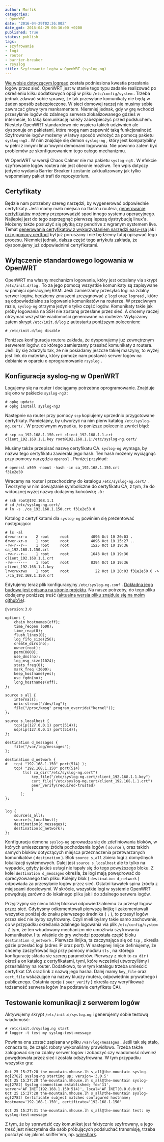 ```yaml
---
author: Morfik
categories:
- OpenWRT
date: "2016-04-29T02:36:00Z"
date_gmt: 2016-04-29 00:36:00 +0200
published: true
status: publish
tags:
- szyfrowanie
- logi
- router
- barrier-breaker
- rsyslog
title: Szyfrowanie logów w OpenWRT (syslog-ng)
---
```


[We wpisie dotyczącym logread](/post/logread-czyli-system-logowania-w-openwrt/)
została podniesiona kwestia przesłania logów przez sieć. OpenWRT jest w stanie tego typu zadanie
realizować po określeniu kilku dodatkowych opcji w pliku `/etc/config/system` . Trzeba jednak zdawać
sobie sprawę, że tak przesyłane komunikaty nie będą w żaden sposób zabezpieczone. W sieci domowej
raczej nie musimy sobie zawracać głowy tym mankamentem. Niemniej jednak, gdy w grę wchodzi
przesyłanie logów do zdalnego serwera zlokalizowanego gdzieś w internecie, to taką komunikację
należy zabezpieczyć przed podsłuchem. Niestety OpenWRT standardowo nie wspiera takich udziwnień ale
dysponuje on pakietami, które mogą nam zapewnić taką funkcjonalność. Szyfrowanie logów możemy w
łatwy sposób wdrożyć za pomocą pakietu `syslog-ng3` . W nim znajduje się demon `syslog-ng` , który
jest kompatybilny w pełni z innymi linux'owymi demonami logowania. Nie powinno zatem być problemów
ze skonfigurowaniem tego całego mechanizmu.

W OpenWRT w wersji Chaos Calmer nie ma pakietu `syslog-ng3` . W efekcie szyfrowanie logów routera
nie jest obecnie możliwe. Ten wpis dotyczy jedynie wydania Barrier Breaker i zostanie zaktualizowany
jak tylko wspomniany pakiet trafi do repozytorium.

<!--more-->
## Certyfikaty

Będzie nam potrzebny szereg narzędzi, by wygenerować odpowiednie certyfikaty. Jeśli mamy mało
miejsca na flash'u routera, [generowanie
certyfikatów](/post/generowanie-certyfikatow/) możemy przeprowadzić spod innego
systemu operacyjnego. Najlepiej jest do tego zaprzęgnąć pierwszą lepszą dystrybucję linux'a. Możemy
także posłużyć się płytką czy pendrive z wgranym systemem live. Temat [generowania certyfikatów z
wykorzystaniem narzędzi
easy-rsa](/post/generowanie-certyfikatow-przy-pomocy-easy-rsa/) jak i [przy pomocy
certtool](/post/zaszyfrowane-logi-w-rsyslog-i-syslog-ng/) był już poruszany i nie
będziemy tutaj opisywać tego procesu. Niemniej jednak, dalsza część tego artykułu zakłada, że
dysponujemy już odpowiednimi certyfikatami.

## Wyłączenie standardowego logowania w OpenWRT

OpenWRT ma własny mechanizm logowania, który jest odpalany via skrypt `/etc/init.d/log` . To za jego
pomocą wszystkie komunikaty są zapisywane w pamięci operacyjnej RAM. Jeśli zamierzamy przesyłać logi
na zdalny serwer logów, będziemy zmuszeni zrezygnować z `logd` oraz `logread` , które są
odpowiedzialne za logowanie komunikatów na routerze. W przeciwnym razie, `syslog-ng` otrzyma jedynie
tylko część logów. Komunikaty takie jak próby logowania na SSH nie zostaną przesłane przez sieć. A
chcemy raczej otrzymać wszystkie wiadomości generowane na routerze. Wyłączamy zatem skrypt
`/etc/init.d/log` z autostartu poniższym poleceniem:

    # /etc/init.d/log disable

Poniższa konfiguracja routera zakłada, że dysponujemy już zewnętrznym serwerem logów, do którego
zamierzamy przesłać komunikaty z routera. Jeśli by się zdarzyło tak, że nie posiadamy jeszcze takiej
maszyny, to wyżej jest link do materiału, który pomoże nam postawić serwer logów na debianie w
oparciu o oprogramowanie `rsyslog` .

## Konfiguracja syslog-ng w OpenWRT

Logujemy się na router i dociągamy potrzebne oprogramowanie. Znajduje się ono w pakiecie
`syslog-ng3` :

    # opkg update
    # opkg install syslog-ng3

Następnie na router przy pomocy `scp` kopiujemy uprzednio przygotowane certyfikaty. Pamiętajmy, by
utworzyć na nim pierw katalog `/etc/syslog-ng.cert/` . W przeciwnym wypadku, to poniższe polecenie
zwróci
    błąd:

    # scp ca_192.168.1.150.crt client_192.168.1.1.crt client_192.168.1.1.key root@192.168.1.1:/etc/syslog-ng.cert/

Musimy także przepisać nazwę certyfikatu CA. `syslog-ng` wymaga, by nazwa tego certyfikatu zawierała
jego hash. Ten hash możemy wyciągnąć przy pomocy narzędzia `openssl` . Poniżej przykład:

    # openssl x509 -noout -hash -in ca_192.168.1.150.crt
    f31e2e50

Wracamy na router i przechodzimy do katalogu `/etc/syslog-ng.cert/` . Tworzymy w nim dowiązanie
symboliczne do certyfikatu CA, z tym, że do widocznej wyżej nazwy dodajemy końcówkę `.0` :

    # ssh root@192.168.1.1
    # cd /etc/syslog-ng.cert/
    # ln -s ./ca_192.168.1.150.crt f31e2e50.0

Katalog z certyfikatami dla `syslog-ng` powinien się prezentować następująco:

    # ls -al
    drwxr-xr-x    2 root     root          4096 Oct 10 20:03 .
    drwxr-xr-x    1 root     root          4096 Oct 10 15:27 ..
    -rw-r--r--    1 root     root          1525 Oct 10 19:36 ca_192.168.1.150.crt
    -rw-r--r--    1 root     root          1643 Oct 10 19:36 client_192.168.1.1.crt
    -rw-------    1 root     root          8394 Oct 10 19:36 client_192.168.1.1.key
    lrwxrwxrwx    1 root     root            22 Oct 10 20:03 f31e2e50.0 -> ./ca_192.168.1.150.crt

Edytujemy teraz plik konfiguracyjny `/etc/syslog-ng.conf` . [Dokładna jego budowa jest opisana na
stronie
projektu](https://www.balabit.com/sites/default/files/documents/syslog-ng-ose-latest-guides/en/syslog-ng-ose-guide-admin/html-single/index.html#chapter-quickstart).
Na nasze potrzeby, do tego pliku dodajemy poniższą treść ([aktualna wersja pliku znajduje się na
moim github'ie](https://github.com/morfikov/files/blob/master/configs/openwrt/syslog-ng.conf)):

    @version:3.0

    options {
        chain_hostnames(off);
        time_reopen (600);
        time_reap(0);
        flush_lines(0);
        log_fifo_size(256);
        create_dirs(no);
        owner(root);
        perm(0600);
        use_dns(no);
        log_msg_size(1024);
        stats_freq(0);
        mark_freq (3600);
        keep_hostname(yes);
        use_fqdn(no);
        long_hostnames(off);
    };

    source s_all {
        internal();
        unix-stream("/dev/log");
        file("/proc/kmsg" program_override("kernel"));
    };

    source s_localhost {
        tcp(ip(127.0.0.1) port(514));
        udp(ip(127.0.0.1) port(514));
    };

    destination d_messages {
        file("/var/log/messages");
    };

    destination d_network {
    #   tcp( "192.168.1.150" port(514) );
        tcp( "192.168.1.150" port(514)
            tls( ca_dir("/etc/syslog-ng.cert")
                key_file("/etc/syslog-ng.cert/client_192.168.1.1.key")
                cert_file("/etc/syslog-ng.cert/client_192.168.1.1.crt")
                peer_verify(required-trusted)
                )
           );
    };


    log {
        source(s_all);
        source(s_localhost);
        destination(d_messages);
        destination(d_network);
    };

Konfiguracja demona `syslog-ng` sprowadza się do zdefiniowania bloków, w których umieszczamy źródła
pochodzenia logów ( `source` ), oraz takich samych bloków dotyczących miejsca przeznaczenia
przetwarzanych komunikatów ( `destination` ). Blok `source s_all` zbiera logi z domyślnych
lokalizacji systemowych. Dalej jest `source s_localhost` ale to tylko na wypadek, gdyby jakieś
usługi nie łapały się do tego powyższego bloku. Z kolei `destination d_messages` określa, że logi
mają powędrować do sprecyzowanego tam pliku. Kolejny blok ( `destination d_network` ) odpowiada za
przesyłanie logów przez sieć. Ostatni kawałek spina źródła z miejscami docelowymi. W skrócie,
wszystkie logi w systemie OpenWRT powędrują zarówno do lokalnego pliku jak i do zdalnego serwera
logów.

Przyjrzyjmy się nieco bliżej blokowi odpowiedzialnemu za przesył logów przez sieć. Gdybyśmy
odkomentowali pierwszą linijkę i zakomentowali wszystko poniżej do znaku pierwszego średnika ( `;`
), to przesył logów przez sieć nie byłby szyfrowany. Czyli mieli byśmy takie samo zachowanie, co w
przypadku określania zdalnego logowania via plik `/etc/config/system` . Z tym, że ten wbudowany
mechanizm nie umożliwia szyfrowania komunikatów. I tu właśnie do gry wchodzi pozostała część bloku
`destination d_network` . Pierwsza linijka, ta zaczynająca się od `tcp` , określa gdzie przesłać
logi (adres IP oraz port). W następnej linijce definiujemy, że chcemy zaszyfrować logi przy pomocy
modułu `tls` , na którego konfigurację składa się szereg parametrów. Pierwszy z nich to `ca_dir` i
określa on katalog z certyfikatami, tymi, które wcześniej utworzyliśmy i przesłaliśmy na router.
Dodatkowo, to w tym katalogu trzeba umieścić certyfikat CA oraz link z nazwą jego hasha. Dalej mamy
`key_file` oraz `cert_file` wskazujące na nazwy kluczy routera, odpowiednio prywatnego i
publicznego. Ostatnia opcja ( `peer_verify` ) określa czy weryfikować tożsamość serwera logów (na
podstawie certyfikatu CA).

## Testowanie komunikacji z serwerem logów

Aktywujemy skrypt `/etc/init.d/syslog.ng` i generujemy sobie testową wiadomość:

    # /etc/init.d/syslog.ng start
    # logger -t test my syslog-test-message

Powinna ona zostać zapisana w pliku `/var/log/messages` . Jeśli tak się stało, oznacza to, że część
roboty wykonaliśmy prawidłowo. Trzeba także zalogować się na zdalny serwer logów i zobaczyć czy
wiadomość również powędrowała przez sieć i została odszyfrowana. W tym przypadku wszystko
    gra:

    Oct 25 15:27:28 the-mountain.mhouse.lh s_all@the-mountain syslog-ng[2782] syslog-ng starting up; version='3.0.5'
    Oct 25 15:27:28 the-mountain.mhouse.lh s_all@the-mountain syslog-ng[2782] Syslog connection established; fd='11', server='AF_INET(192.168.1.150:514)', local='AF_INET(0.0.0.0:0)'
    Oct 25 15:27:28 the-mountain.mhouse.lh s_all@the-mountain syslog-ng[2782] Certificate subject matches configured hostname; hostname='192.168.1.150', certificate='192.168.1.150'

    Oct 25 15:27:31 the-mountain.mhouse.lh s_all@the-mountain test: my syslog-test-message

Z tym, że by sprawdzić czy komunikat jest faktycznie szyfrowany, a jego treść jest nieczytelna dla
osób próbujących podsłuchać transmisję, trzeba posłużyć się jakimś sniffer'em, np.
[wireshark](https://www.wireshark.org/).

